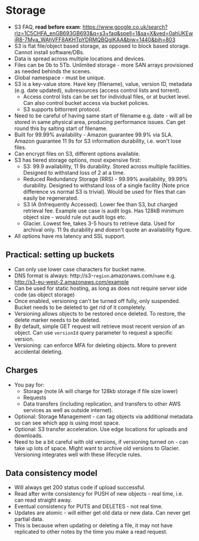 # Storage

* S3 FAQ, **read before exam**: https://www.google.co.uk/search?rlz=1C5CHFA_enGB693GB693&q=s3+faq&spell=1&sa=X&ved=0ahUKEwiR8-7Mya_WAhVFF8AKHTpYDRMQBQglKAA&biw=1440&bih=803
* S3 is flat file/object based storage, as opposed to block based storage. Cannot install software/DBs.
* Data is spread across multiple locations and devices.
* Files can be 0b to 5Tb. Unlimited storage - more SAN arrays provisioned as needed behinds the scenes.
* Global namespace - must be unique.
* S3 is a key-value store. Have key (filename), value, version ID, metadata (e.g. date updated), subresources (access control lists and torrent).
  * Access control lists can be set for individual files, or at bucket level. Can also control bucket access via bucket policies.
  * S3 supports bittorrent protocol.
* Need to be careful of having same start of filename e.g. date - will all be stored in same physical area, producing performance issues. Can get round this by salting start of filename.
* Built for 99.99% availability - Amazon guarantee 99.9% via SLA. Amazon guarantee 11 9s for S3 information durability, i.e. won't lose files.
* Can encrypt files on S3, different options available.
* S3 has tiered storage options, most expensive first:
  * S3: 99.9 availability, 11 9s durability. Stored across multiple facilities. Designed to withstand loss of 2 at a time.
  * Reduced Redundancy Storage (RRS) - 99.99% availability, 99.99% durability. Designed to withstand loss of a single facility (Note price difference vs normal S3 is trivial). Would be used for files that can easily be regenerated.
  * S3 IA (Infrequently Accessed). Lower fee than S3, but charged retrieval fee. Example use case is audit logs. Has 128kB minimum object size - would rule out audit logs etc.
  * Glacier. Lowest fee, takes 3-5 hours to retrieve data. Used for archival only. 11 9s durability and doesn't quote an availability figure.
* All options have ms latency and SSL support.

## Practical: setting up buckets

* Can only use lower case characters for bucket name.
* DNS format is always: http://s3-`region`.amazonaws.com/`name` e.g. http://s3-eu-west-2.amazonaws.com/example
* Can be used for static hosting, as long as does not require server side code (as object storage)
* Once enabled, versioning can't be turned off fully, only suspended. Bucket needs to be deleted to get rid of it completely.
* Versioning allows objects to be restored once deleted. To restore, the delete marker needs to be deleted.
* By default, simple GET request will retrieve most recent version of an object. Can use `versionId` query parameter to request a specific version.
* Versioning: can enforce MFA for deleting objects. More to prevent accidental deleting.

## Charges

* You pay for:
  * Storage (note IA will charge for 128kb storage if file size lower)
  * Requests
  * Data transfers (including replication, and transfers to other AWS services as well as outside internet).
* Optional: Storage Management - can tag objects via additional metadata so can see which app is using most space.
* Optional: S3 transfer acceleration. Use edge locations for uploads and downloads.
* Need to be a bit careful with old versions, if versioning turned on - can take up lots of space. Might want to archive old versions to Glacier. Versioning integrates well with these lifecycle rules.

## Data consistency model

* Will always get 200 status code if upload successful.
* Read after write consistency for PUSH of new objects - real time, i.e. can read straight away.
* Eventual consistency for PUTS and DELETES - not real time.
* Updates are atomic - will either get old data or new data. Can never get partial data.
* This is because when updating or deleting a file, it may not have replicated to other notes by the time you make a read request.
